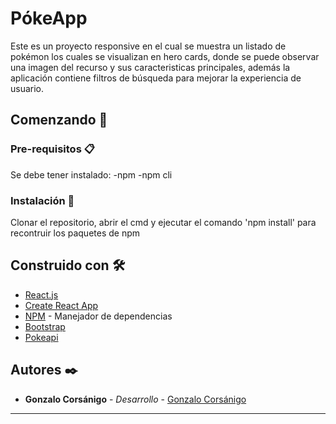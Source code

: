 # PókeApp

Este es un proyecto responsive en el cual se muestra un listado de pokémon los cuales se visualizan en hero cards, donde se puede observar una imagen del recurso y sus caracteristicas principales, además la aplicación contiene filtros de búsqueda para mejorar la experiencia de usuario.

## Comenzando 🚀

### Pre-requisitos 📋

Se debe tener instalado:
-npm
-npm cli

### Instalación 🔧

Clonar el repositorio, abrir el cmd y ejecutar el comando 'npm install' para recontruir los paquetes de npm

## Construido con 🛠️

* [React.js](https://es.reactjs.org/)
* [Create React App](https://create-react-app.dev/)
* [NPM](https://www.npmjs.com/) - Manejador de dependencias
* [Bootstrap](https://getbootstrap.com)
* [Pokeapi](https://pokeapi.co/)

## Autores ✒️

* **Gonzalo Corsánigo** - *Desarrollo* - [Gonzalo Corsánigo](https://github.com/Gonzalo61)



---

